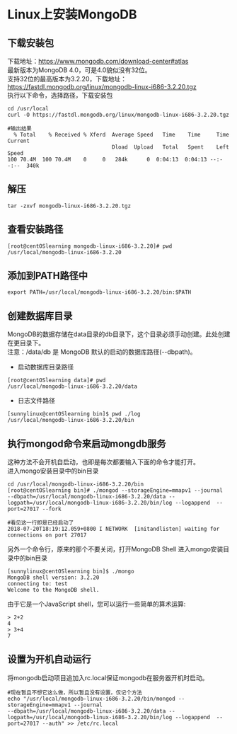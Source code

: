 # Linux上安装MongoDB
## 下载安装包
下载地址：https://www.mongodb.com/download-center#atlas</br>
最新版本为MongoDB 4.0，可是4.0貌似没有32位。</br>
支持32位的最高版本为3.2.20，下载地址：https://fastdl.mongodb.org/linux/mongodb-linux-i686-3.2.20.tgz</br>
执行以下命令，选择路径，下载安装包
```
cd /usr/local
curl -O https://fastdl.mongodb.org/linux/mongodb-linux-i686-3.2.20.tgz

#输出结果
  % Total    % Received % Xferd  Average Speed   Time    Time     Time  Current
                                 Dload  Upload   Total   Spent    Left  Speed
100 70.4M  100 70.4M    0     0   284k      0  0:04:13  0:04:13 --:--:--  340k
```

## 解压
```
tar -zxvf mongodb-linux-i686-3.2.20.tgz
```

## 查看安装路径
```
[root@centOSlearning mongodb-linux-i686-3.2.20]# pwd
/usr/local/mongodb-linux-i686-3.2.20
```

## 添加到PATH路径中
```
export PATH=/usr/local/mongodb-linux-i686-3.2.20/bin:$PATH
```

## 创建数据库目录
MongoDB的数据存储在data目录的db目录下，这个目录必须手动创建。此处创建在更目录下。</br>
注意：/data/db 是 MongoDB 默认的启动的数据库路径(--dbpath)。</br>

* 启动数据库目录路径
```
[root@centOSlearning data]# pwd
/usr/local/mongodb-linux-i686-3.2.20/data
```
* 日志文件路径
```
[sunnylinux@centOSlearning bin]$ pwd ./log
/usr/local/mongodb-linux-i686-3.2.20/bin
```

## 执行mongod命令来启动mongdb服务
这种方法不会开机自启动，也即是每次都要输入下面的命令才能打开。</br>
进入mongo安装目录中的bin目录</br>
```
cd /usr/local/mongodb-linux-i686-3.2.20/bin
[root@centOSlearning bin]# ./mongod --storageEngine=mmapv1 --journal
--dbpath=/usr/local/mongodb-linux-i686-3.2.20/data --logpath=/usr/local/mongodb-linux-i686-3.2.20/bin/log --logappend  --port=27017 --fork 

#看见这一行即是已经启动了
2018-07-20T18:19:12.059+0800 I NETWORK  [initandlisten] waiting for connections on port 27017
```

另外一个命令行，原来的那个不要关闭，打开MongoDB Shell
进入mongo安装目录中的bin目录
```
[sunnylinux@centOSlearning bin]$ ./mongo
MongoDB shell version: 3.2.20
connecting to: test
Welcome to the MongoDB shell.
```
由于它是一个JavaScript shell，您可以运行一些简单的算术运算:
```
> 2+2
4
> 3+4
7
```

## 设置为开机自动运行
将mongodb启动项目追加入rc.local保证mongodb在服务器开机时启动。
```
#现在暂且不想它这么做，所以暂且没有设置，仅记个方法
echo "/usr/local/mongodb-linux-i686-3.2.20/bin/mongod --storageEngine=mmapv1 --journal
--dbpath=/usr/local/mongodb-linux-i686-3.2.20/data --logpath=/usr/local/mongodb-linux-i686-3.2.20/bin/log --logappend  --port=27017 --auth" >> /etc/rc.local
```
